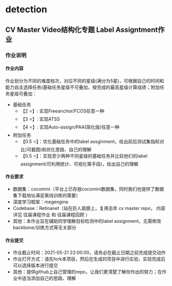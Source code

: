 # detection
## CV Master Video结构化专题 Label Assigntment作业
### 作业说明
#### 作业内容
作业划分为不同的难度档次，对应不同的星级(满分为5星)，可根据自己的时间和能力自主选择任务(基础任务星级不可叠加，按完成的最高星级计算成绩；附加任务星级可叠加：

- 基础任务
  - 【2 ⭐】: 实现Freeanchor/FCOS任意一种
  - 【3 ⭐】: 实现ATSS
  - 【4 ⭐】: 实现Auto-assign/PAA(简化版)任意一种
- 附加任务
  - 【0.5 ⭐】：优化基础任务中的label assginment，给出前后测试集指标对比(可截图)和优化思路、自己的理解
  - 【0.5 ⭐】：实现至少两种不同星级的基础任务并比较他们的label assignment(可利用统计、可视化等手段)，给出自己的理解
#### 作业要求
- 数据集：cocomini（平台上已存放cocomini数据集，同时我们也提供了数据集下载地址满足离线训练的需要）
- 深度学习框架：megengine
- Codebase：Retinanet（站在巨人肩膀上，复用去年 cv master repo， 内容详见 往届课程作业 和 往届课程回顾 ）
- 其他：本作业旨在辅助同学理解目标检测中的label assignment，无需修改backbone/训练方式等无关部分

#### 作业提交
- 作业截止时间：2021-05-21 22:00:00，请务必在截止日期之前完成提交动作
- 作业打开方式：请先fork本项目，然后在生成的项目中进行实验，实验完成后可以选择版本进行提交
- 其他：提供github上自己管理的repo，让我们更清楚了解你作出的努力；在作业中适当添加自己的思路、理解
